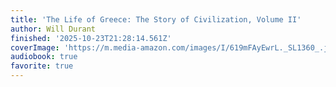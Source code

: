 ```yaml
---
title: 'The Life of Greece: The Story of Civilization, Volume II'
author: Will Durant
finished: '2025-10-23T21:28:14.561Z'
coverImage: 'https://m.media-amazon.com/images/I/619mFAyEwrL._SL1360_.jpg'
audiobook: true
favorite: true
---
```

